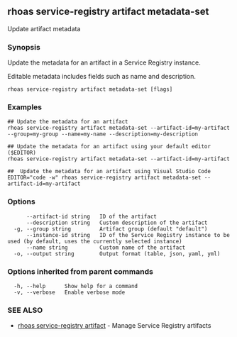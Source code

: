 ## rhoas service-registry artifact metadata-set

Update artifact metadata

### Synopsis

Update the metadata for an artifact in a Service Registry instance.

Editable metadata includes fields such as name and description.


```
rhoas service-registry artifact metadata-set [flags]
```

### Examples

```
## Update the metadata for an artifact
rhoas service-registry artifact metadata-set --artifact-id=my-artifact --group=my-group --name=my-name --description=my-description

## Update the metadata for an artifact using your default editor ($EDITOR)
rhoas service-registry artifact metadata-set --artifact-id=my-artifact

##  Update the metadata for an artifact using Visual Studio Code
EDITOR="code -w" rhoas service-registry artifact metadata-set --artifact-id=my-artifact

```

### Options

```
      --artifact-id string   ID of the artifact
      --description string   Custom description of the artifact
  -g, --group string         Artifact group (default "default")
      --instance-id string   ID of the Service Registry instance to be used (by default, uses the currently selected instance)
      --name string          Custom name of the artifact
  -o, --output string        Output format (table, json, yaml, yml)
```

### Options inherited from parent commands

```
  -h, --help      Show help for a command
  -v, --verbose   Enable verbose mode
```

### SEE ALSO

* [rhoas service-registry artifact](rhoas_service-registry_artifact.md)	 - Manage Service Registry artifacts

